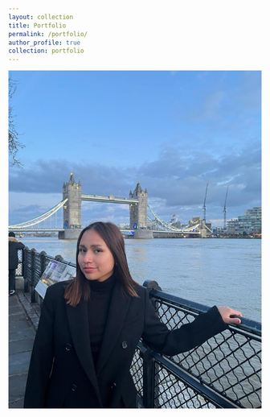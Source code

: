 ```yaml
---
layout: collection
title: Portfolio
permalink: /portfolio/
author_profile: true
collection: portfolio
---
```


<div align="center">
    <a href="https://nicolle-chm.github.io/portfolio/Shalom_Werbsite"><img src="_pages/london.jpg"></a>
</div>
